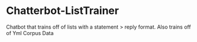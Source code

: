 # Chatterbot-ListTrainer
Chatbot that trains off of lists with a statement > reply format. Also trains off of Yml Corpus Data
